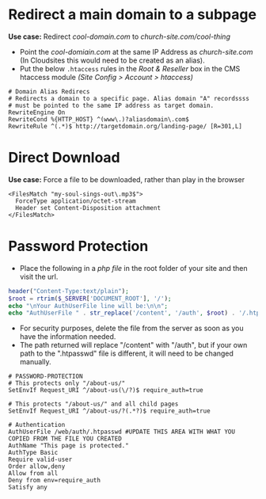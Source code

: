 # Redirect a main domain to a subpage

**Use case:** Redirect _cool-domain.com_ to _church-site.com/cool-thing_

 - Point the _cool-domiain.com_ at the same IP Address as _church-site.com_ (In Cloudsites this would need to be created as an alias).
 - Put the below `.htaccess` rules in the _Root & Reseller_ box in the CMS htaccess module _(Site Config > Account > htaccess)_
```ApacheConf
# Domain Alias Redirecs
# Redirects a domain to a specific page. Alias domain "A" recordssss
# must be pointed to the same IP address as target domain.
RewriteEngine On
RewriteCond %{HTTP_HOST} ^(www\.)?aliasdomain\.com$
RewriteRule ^(.*)$ http://targetdomain.org/landing-page/ [R=301,L]
```

# Direct Download

**Use case:** Force a file to be downloaded, rather than play in the browser

```ApacheConf
<FilesMatch "my-soul-sings-out\.mp3$">
  ForceType application/octet-stream
  Header set Content-Disposition attachment
</FilesMatch>
```

# Password Protection

- Place the following in a _php file_ in the root folder of your site and then visit the url.
```php
header("Content-Type:text/plain");
$root = rtrim($_SERVER['DOCUMENT_ROOT'], '/');
echo "\nYour AuthUserFile line will be:\n\n";
echo "AuthUserFile " . str_replace('/content', '/auth', $root) . '/.htpasswd';
```
 - For security purposes, delete the file from the server as soon as you have the information needed.
 - The path returned will replace "/content" with "/auth", but if your own path to the ".htpasswd" file is different, it will need to be changed manually.

```ApacheConf
# PASSWORD-PROTECTION
# This protects only "/about-us/"
SetEnvIf Request_URI ^/about-us(\/?)$ require_auth=true

# This protects "/about-us/" and all child pages
SetEnvIf Request_URI ^/about-us/?(.*?)$ require_auth=true

# Authentication
AuthUserFile /web/auth/.htpasswd #UPDATE THIS AREA WITH WHAT YOU COPIED FROM THE FILE YOU CREATED
AuthName "This page is protected."
AuthType Basic
Require valid-user
Order allow,deny
Allow from all
Deny from env=require_auth
Satisfy any
```

